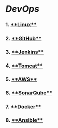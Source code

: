 *<h1>DevOps</h1>*
<h3>1. <a href="https://github.com/kmp59/DevOps/tree/master/Linux"> **Linux** </a></h3>
<h3>2. <a href="https://github.com/kmp59/DevOps/tree/master/GitHub"> **GitHub** </a></h3>
<h3>3. <a href="https://github.com/kmp59/DevOps/tree/master/Jenkins"> **Jenkins** </a></h3>
<h3>4. <a href="https://github.com/kmp59/DevOps/tree/master/Tomcat"> **Tomcat** </a></h3>
<h3>5. <a href="https://github.com/kmp59/DevOps/tree/master/AWS"> **AWS** </a></h3>
<h3>6. <a href="https://github.com/kmp59/DevOps/tree/master/SonarQube"> **SonarQube** </a></h3>
<h3>7. <a href="https://github.com/kmp59/DevOps/tree/master/Docker"> **Docker** </a></h3>
<h3>8. <a href="https://github.com/kmp59/DevOps/tree/master/Ansible"> **Ansible** </a></h3>
